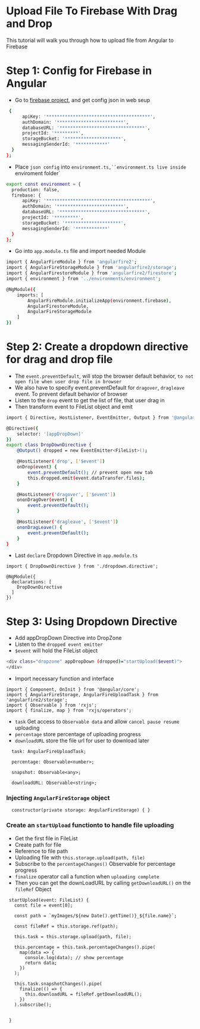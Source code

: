 # Upload File To Firebase With Drag and Drop

This tutorial will walk you through how to upload file from Angular to Firebase


# Step 1: Config for Firebase in Angular

  - Go to [firebase project](https://console.firebase.google.com/u/0/), and get config json in web seup
```sh
 {
      apiKey: '***************************************',
      authDomain: '*************************',
      databaseURL: '********************************',
      projectId: '*********',
      storageBucket: '*********************',
      messagingSenderId: '************'
  }
};
```
   - Place `json config` into `environment.ts,``environment.ts live inside `enviroment folder`
```sh
export const environment = {
  production: false,
  firebase: {
      apiKey: '***************************************',
      authDomain: '*************************',
      databaseURL: '********************************',
      projectId: '*********',
      storageBucket: '*********************',
      messagingSenderId: '************'
  }
};
```
   - Go into `app.module.ts` file and import needed Module
```sh
import { AngularFireModule } from 'angularfire2';
import { AngularFireStorageModule } from 'angularfire2/storage';
import { AngularFirestoreModule } from 'angularfire2/firestore';
import { environment } from '../environments/environment';

@NgModule({
    imports: [
        AngularFireModule.initializeApp(environment.firebase),
        AngularFirestoreModule,
        AngularFireStorageModule
    ]
})
```

# Step 2: Create a dropdown directive for drag and drop file
 - The `event.preventDefault`, will stop the browser default behavior, `to not open file when user drop file in browser`
 - We also have to specify event.preventDefault for `dragover`, `dragleave` event. To prevent default behavior of browser
 - Listen to the `drop` event to get the list of file, that user drag in
 - Then transform event to FileList object and emit 
 
```sh
import { Directive, HostListener, EventEmitter, Output } from '@angular/core';

@Directive({
    selector: '[appDropDown]'
})
export class DropDownDirective {
    @Output() dropped = new EventEmitter<FileList>();

    @HostListener('drop', ['$event'])
    onDrop(event) {
        event.preventDefault(); // prevent open new tab
        this.dropped.emit(event.dataTransfer.files);
    }

    @HostListener('dragover', ['$event'])
    ononDragOver(event) {
        event.preventDefault();
    }

    @HostListener('dragleave', ['$event'])
    ononDragLeave() {
        event.preventDefault();
    }
}
```
 - Last `declare` Dropdown Directive in `app.module.ts`
```
import { DropDownDirective } from './dropdown.directive';

@NgModule({
  declarations: [
    DropDownDirective
  ]
})
```
# Step 3: Using Dropdown Directive
 - Add appDropDown Directive into DropZone
 - Listen to the `dropped event emitter`
 - `$event` will hold the FileList object
```sh
<div class="dropzone" appDropDown (dropped)="startUpload($event)">
</div>
```
 - Import necessary function and interface
```
import { Component, OnInit } from '@angular/core';
import { AngularFireStorage, AngularFireUploadTask } from 'angularfire2/storage';
import { Observable } from 'rxjs';
import { finalize, map } from 'rxjs/operators';
```
 - `task` Get access to `Observable data` and allow `cancel pause resume` uploading
 - `percentage` store percentage of uploading progress
 - `downloadURL` store the file url for user to download later
```
  task: AngularFireUploadTask;
  
  percentage: Observable<number>;

  snapshot: Observable<any>;

  downloadURL: Observable<string>;
```
### Injecting `AngularFireStorage` object
```
  constructor(private storage: AngularFireStorage) { }
```
### Create an `startUpload` functionto to handle file uploading
 - Get the first file in FileList
 - Create path for file
 - Reference to file path
 - Uploading file with `this.storage.upload(path, file)`
 - Subscribe to the `percentageChanges()` Observable for percentage progress
 - `finalize` operator call a function when `uploading complete`
 - Then you can get the downLoadURL by calling `getDownloadURL()` on the `fileRef` Object
 ```
  startUpload(event: FileList) {
    const file = event[0];
    
    const path = `myImages/${new Date().getTime()}_${file.name}`;

    const fileRef = this.storage.ref(path);

    this.task = this.storage.upload(path, file);

    this.percentage = this.task.percentageChanges().pipe(
      map(data => {
        console.log(data); // show percentage
        return data;
      })
    );

    this.task.snapshotChanges().pipe(
      finalize(() => {
        this.downloadURL = fileRef.getDownloadURL();
      })
    ).subscribe();


  }
```
